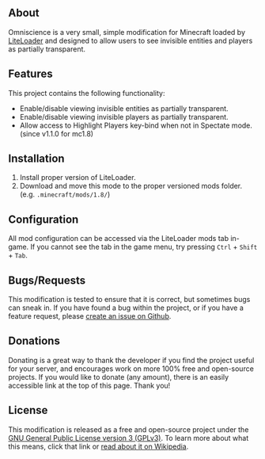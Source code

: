 ## About ##

Omniscience is a very small, simple modification for Minecraft loaded by [LiteLoader](http://liteloader.com) and designed to allow users to see invisible entities and players as partially transparent.

## Features ##

This project contains the following functionality:

- Enable/disable viewing invisible entities as partially transparent.
- Enable/disable viewing invisible players as partially transparent.
- Allow access to Highlight Players key-bind when not in Spectate mode. (since v1.1.0 for mc1.8)

## Installation ##

1.  Install proper version of LiteLoader.
2.  Download and move this mode to the proper versioned mods folder. (e.g. `.minecraft/mods/1.8/`)

## Configuration ##

All mod configuration can be accessed via the LiteLoader mods tab in-game.  If you cannot see the tab in the game menu, try pressing `Ctrl` + `Shift` + `Tab`.

## Bugs/Requests ##

This modification is tested to ensure that it is correct, but sometimes bugs can sneak in.  If you have found a bug within the project, or if you have a feature request, please [create an issue on Github](https://github.com/EasyMFnE/Omniscience/issues).

## Donations ##

Donating is a great way to thank the developer if you find the project useful for your server, and encourages work on more 100% free and open-source projects.  If you would like to donate (any amount), there is an easily accessible link at the top of this page.  Thank you!

## License ##

This modification is released as a free and open-source project under the [GNU General Public License version 3 (GPLv3)](http://www.gnu.org/copyleft/gpl.html).  To learn more about what this means, click that link or [read about it on Wikipedia](http://en.wikipedia.org/wiki/GNU_General_Public_License).